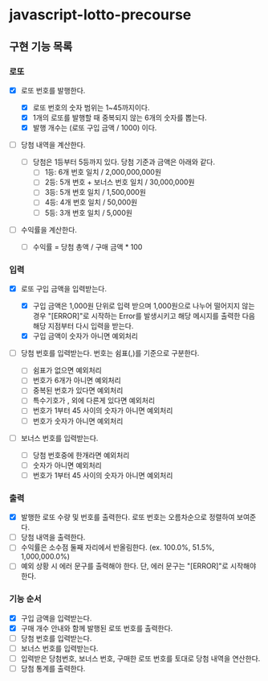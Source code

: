 # javascript-lotto-precourse

## 구현 기능 목록

### 로또

- [x] 로또 번호를 발행한다.
  - [x] 로또 번호의 숫자 범위는 1~45까지이다.
  - [x] 1개의 로또를 발행할 때 중복되지 않는 6개의 숫자를 뽑는다.
  - [x] 발행 개수는 (로또 구입 금액 / 1000) 이다.
- [ ] 당첨 내역을 계산한다.

  - [ ] 당첨은 1등부터 5등까지 있다. 당첨 기준과 금액은 아래와 같다.
    - [ ] 1등: 6개 번호 일치 / 2,000,000,000원
    - [ ] 2등: 5개 번호 + 보너스 번호 일치 / 30,000,000원
    - [ ] 3등: 5개 번호 일치 / 1,500,000원
    - [ ] 4등: 4개 번호 일치 / 50,000원
    - [ ] 5등: 3개 번호 일치 / 5,000원

- [ ] 수익률을 계산한다.
  - [ ] 수익률 = 당첨 총액 / 구매 금액 \* 100

### 입력

- [x] 로또 구입 금액을 입력받는다.
  - [x] 구입 금액은 1,000원 단위로 입력 받으며 1,000원으로 나누어 떨어지지 않는 경우 "[ERROR]"로 시작하는 Error를 발생시키고 해당 메시지를 출력한 다음 해당 지점부터 다시 입력을 받는다.
  - [x] 구입 금액이 숫자가 아니면 예외처리
- [ ] 당첨 번호를 입력받는다. 번호는 쉼표(,)를 기준으로 구분한다.

  - [ ] 쉼표가 없으면 예외처리
  - [ ] 번호가 6개가 아니면 예외처리
  - [ ] 중복된 번호가 있다면 예외처리
  - [ ] 특수기호가 , 외에 다른게 있다면 예외처리
  - [ ] 번호가 1부터 45 사이의 숫자가 아니면 예외처리
  - [ ] 번호가 숫자가 아니면 예외처리

- [ ] 보너스 번호를 입력받는다.
  - [ ] 당첨 번호중에 한개라면 예외처리
  - [ ] 숫자가 아니면 예외처리
  - [ ] 번호가 1부터 45 사이의 숫자가 아니면 예외처리

### 출력

- [x] 발행한 로또 수량 및 번호를 출력한다. 로또 번호는 오름차순으로 정렬하여 보여준다.
- [ ] 당첨 내역을 출력한다.
- [ ] 수익률은 소수점 둘째 자리에서 반올림한다. (ex. 100.0%, 51.5%, 1,000,000.0%)
- [ ] 예외 상황 시 에러 문구를 출력해야 한다. 단, 에러 문구는 "[ERROR]"로 시작해야 한다.

### 기능 순서

- [x] 구입 금액을 입력받는다.
- [x] 구매 개수 안내와 함께 발행된 로또 번호를 출력한다.
- [ ] 당첨 번호를 입력받는다.
- [ ] 보너스 번호를 입력받는다.
- [ ] 입력받은 당첨번호, 보너스 번호, 구매한 로또 번호를 토대로 당첨 내역을 연산한다.
- [ ] 당첨 통계를 출력한다.
